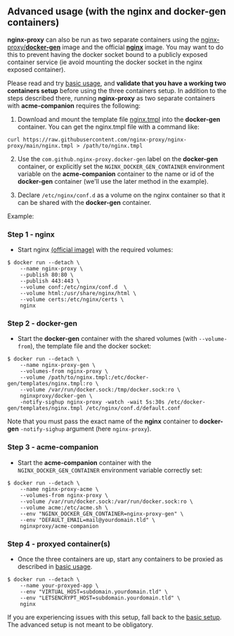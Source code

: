 ## Advanced usage (with the nginx and docker-gen containers)

**nginx-proxy** can also be run as two separate containers using the [nginx-proxy/**docker-gen**](https://github.com/nginx-proxy/docker-gen) image and the official [**nginx**](https://hub.docker.com/_/nginx/) image. You may want to do this to prevent having the docker socket bound to a publicly exposed container service (ie avoid mounting the docker socket in the nginx exposed container).

Please read and try [basic usage](./Basic-usage.md), and **validate that you have a working two containers setup** before using the three containers setup. In addition to the steps described there, running **nginx-proxy** as two separate containers with **acme-companion** requires the following:

1) Download and mount the template file [nginx.tmpl](https://github.com/nginx-proxy/nginx-proxy/blob/main/nginx.tmpl) into the **docker-gen** container. You can get the nginx.tmpl file with a command like:

```
curl https://raw.githubusercontent.com/nginx-proxy/nginx-proxy/main/nginx.tmpl > /path/to/nginx.tmpl
```

2) Use the `com.github.nginx-proxy.docker-gen` label on the **docker-gen** container, or explicitly set the `NGINX_DOCKER_GEN_CONTAINER` environment variable on the **acme-companion** container to the name or id of the **docker-gen** container (we'll use the later method in the example).

3) Declare `/etc/nginx/conf.d` as a volume on the nginx container so that it can be shared with the **docker-gen** container.

Example:

### Step 1 - nginx

* Start nginx [(official image)](https://hub.docker.com/_/nginx/) with the required volumes:

```shell
$ docker run --detach \
    --name nginx-proxy \
    --publish 80:80 \
    --publish 443:443 \
    --volume conf:/etc/nginx/conf.d  \
    --volume html:/usr/share/nginx/html \
    --volume certs:/etc/nginx/certs \
    nginx
```

### Step 2 - docker-gen

* Start the **docker-gen** container with the shared volumes (with `--volume-from`), the template file and the docker socket:

```shell
$ docker run --detach \
    --name nginx-proxy-gen \
    --volumes-from nginx-proxy \
    --volume /path/to/nginx.tmpl:/etc/docker-gen/templates/nginx.tmpl:ro \
    --volume /var/run/docker.sock:/tmp/docker.sock:ro \
    nginxproxy/docker-gen \
    -notify-sighup nginx-proxy -watch -wait 5s:30s /etc/docker-gen/templates/nginx.tmpl /etc/nginx/conf.d/default.conf
```

Note that you must pass the exact name of the **nginx** container to **docker-gen** `-notify-sighup` argument (here `nginx-proxy`).


### Step 3 - acme-companion

* Start the **acme-companion** container with the `NGINX_DOCKER_GEN_CONTAINER` environment variable correctly set:

```shell
$ docker run --detach \
    --name nginx-proxy-acme \
    --volumes-from nginx-proxy \
    --volume /var/run/docker.sock:/var/run/docker.sock:ro \
    --volume acme:/etc/acme.sh \
    --env "NGINX_DOCKER_GEN_CONTAINER=nginx-proxy-gen" \
    --env "DEFAULT_EMAIL=mail@yourdomain.tld" \
    nginxproxy/acme-companion
```

### Step 4 - proxyed container(s)

* Once the three containers are up, start any containers to be proxied as described in [basic usage](./Basic-usage.md).

```shell
$ docker run --detach \
    --name your-proxyed-app \
    --env "VIRTUAL_HOST=subdomain.yourdomain.tld" \
    --env "LETSENCRYPT_HOST=subdomain.yourdomain.tld" \
    nginx
```

If you are experiencing issues with this setup, fall back to the [basic setup](./Basic-usage.md). The advanced setup is not meant to be obligatory.
